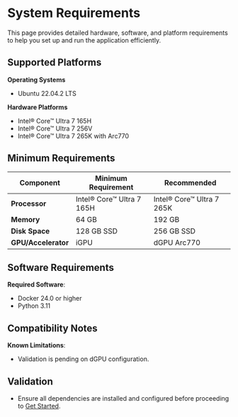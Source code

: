 <!--
# How to Use This Template
1. **Purpose**:
    - Provide developers with detailed hardware, software, and platform requirements to set up and run the application.
2. **Content Customization**:
   - Replace placeholders (e.g., `/path/to/directory`, `http://<host-ip>:<port>`) with specific details about your application.
   - Ensure the description and tasks align with the application's purpose and developer workflows.
   - Refer to the user stories in comments to understand what information developers expect to find.

3. **Style Guidelines**:
   - Follow the **Microsoft Developer Writing Style Guide** for clarity, consistency, and accessibility.
   - Use the second person (“you”) to engage directly with the reader.
   - Provide examples and validation steps for every action.
   - Ensure accessibility by avoiding complex sentences and providing alt text for all images.

4. **GitHub Copilot Can Help**:
   - **For Style Adherence**:
     - This template specifys the style guide to be followed, ask Copilot to check.
     - Copilot can generate suggestions in line with the specified writing style.
   - **To Validate Content Completeness**:
     - The template includes in comments the user stories and acceptance criteria to be fulfilled by its content in each section. Copilot can check if you included all required information.

5. **Validation**:
   - Include expected results for key actions, along with screenshots or logs where applicable.
   - Ensure troubleshooting guidance covers realistic developer scenarios.


6. **Testing Your Guide**:
   - Test all steps and commands to ensure accuracy.
   - Have another developer review the guide for clarity and completeness.
-->

# System Requirements
This page provides detailed hardware, software, and platform requirements to help you set up and run the application efficiently.


<!--
## User Stories Addressed
- **US-2: Evaluating System Requirements**
  - **As a developer**, I want to review the hardware and software requirements, so that I can determine if my environment supports the application.

### Acceptance Criteria
1. A detailed table of hardware requirements (e.g., processor type, memory).
2. A list of software dependencies and supported operating systems.
3. Clear guidance on compatibility issues.
-->

## Supported Platforms
<!--
**Guidelines**:
- Include supported operating systems, versions, and platform-specific notes.
-->
**Operating Systems**
- Ubuntu 22.04.2 LTS

**Hardware Platforms**
- Intel® Core™ Ultra 7 165H
- Intel® Core™ Ultra 7 256V
- Intel® Core™ Ultra 7 265K with Arc770


## Minimum Requirements
<!--
**Guidelines**:
- Use a table to clearly outline minimum and recommended configurations.
-->

| **Component**      | **Minimum Requirement**   | **Recommended**         |
|---------------------|---------------------------|--------------------------|
| **Processor**       | Intel® Core™ Ultra 7 165H     | Intel® Core™ Ultra 7 265K     |
| **Memory**          | 64 GB                     | 192 GB                   |
| **Disk Space**      | 128 GB SSD               | 256 GB SSD              |
| **GPU/Accelerator** | iGPU           | dGPU Arc770    |


## Software Requirements
<!--
**Guidelines**:
- List software dependencies, libraries, and tools.
-->
**Required Software**:
- Docker 24.0 or higher
- Python 3.11

<!--
**Dependencies**:
- Intel® Distribution of OpenVINO™ Toolkit 2024.5
- Intel® oneMKL
-->

## Compatibility Notes
<!--
**Guidelines**:
- Include any limitations or known issues with supported platforms.
-->
**Known Limitations**:
- Validation is pending on dGPU configuration.


## Validation
- Ensure all dependencies are installed and configured before proceeding to [Get Started](./get-started.md).

